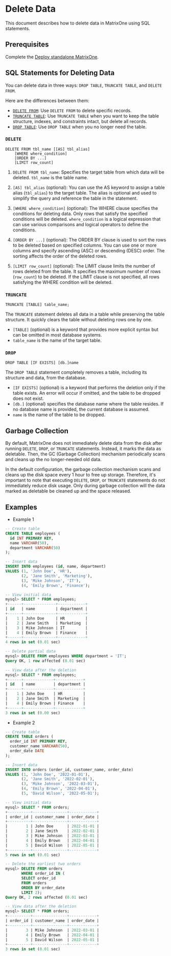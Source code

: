 # Delete Data

This document describes how to delete data in MatrixOne using SQL statements.

## Prerequisites

Complete the [Deploy standalone MatrixOne](../../Get-Started/install-standalone-matrixone.md).

## SQL Statements for Deleting Data

You can delete data in three ways: `DROP TABLE`, `TRUNCATE TABLE`, and `DELETE FROM`.

Here are the differences between them:

- [`DELETE FROM`](../../Reference/SQL-Reference/Data-Manipulation-Language/delete.md): Use `DELETE FROM` to delete specific records.
- [`TRUNCATE TABLE`](../../Reference/SQL-Reference/Data-Definition-Language/truncate-table.md): Use `TRUNCATE TABLE` when you want to keep the table structure, indexes, and constraints intact, but delete all records.
- [`DROP TABLE`](../../Reference/SQL-Reference/Data-Definition-Language/drop-table.md): Use `DROP TABLE` when you no longer need the table.

### `DELETE`

```
DELETE FROM tbl_name [[AS] tbl_alias]
    [WHERE where_condition]
    [ORDER BY ...]
    [LIMIT row_count]
```

1. `DELETE FROM tbl_name`: Specifies the target table from which data will be deleted. `tbl_name` is the table name.

2. `[AS] tbl_alias` (optional): You can use the AS keyword to assign a table alias (`tbl_alias`) to the target table. The alias is optional and used to simplify the query and reference the table in the statement.

3. `[WHERE where_condition]` (optional): The WHERE clause specifies the conditions for deleting data. Only rows that satisfy the specified conditions will be deleted. `where_condition` is a logical expression that can use various comparisons and logical operators to define the conditions.

4. `[ORDER BY ...]` (optional): The ORDER BY clause is used to sort the rows to be deleted based on specified columns. You can use one or more columns and specify ascending (ASC) or descending (DESC) order. The sorting affects the order of the deleted rows.

5. `[LIMIT row_count]` (optional): The LIMIT clause limits the number of rows deleted from the table. It specifies the maximum number of rows (`row_count`) to be deleted. If the LIMIT clause is not specified, all rows satisfying the WHERE condition will be deleted.

### `TRUNCATE`

```
TRUNCATE [TABLE] table_name;
```

The `TRUNCATE` statement deletes all data in a table while preserving the table structure. It quickly clears the table without deleting rows one by one.

- `[TABLE]` (optional) is a keyword that provides more explicit syntax but can be omitted in most database systems.
- `table_name` is the name of the target table.

### `DROP`

```
DROP TABLE [IF EXISTS] [db.]name
```

The `DROP TABLE` statement completely removes a table, including its structure and data, from the database.

- `[IF EXISTS]` (optional) is a keyword that performs the deletion only if the table exists. An error will occur if omitted, and the table to be dropped does not exist.
- `[db.]` (optional) specifies the database name where the table resides. If no database name is provided, the current database is assumed.
- `name` is the name of the table to be dropped.

## Garbage Collection

By default, MatrixOne does not immediately delete data from the disk after running `DELETE`, `DROP`, or `TRUNCATE` statements. Instead, it marks the data as deletable. Then, the GC (Garbage Collection) mechanism periodically scans and cleans up the no longer-needed old data.

In the default configuration, the garbage collection mechanism scans and cleans up the disk space every 1 hour to free up storage. Therefore, it's important to note that executing `DELETE`, `DROP`, or `TRUNCATE` statements do not immediately reduce disk usage. Only during garbage collection will the data marked as deletable be cleaned up and the space released.

## Examples

- Example 1

```sql
-- Create table
CREATE TABLE employees (
  id INT PRIMARY KEY,
  name VARCHAR(50),
  department VARCHAR(50)
);

-- Insert data
INSERT INTO employees (id, name, department)
VALUES (1, 'John Doe', 'HR'),
       (2, 'Jane Smith', 'Marketing'),
       (3, 'Mike Johnson', 'IT'),
       (4, 'Emily Brown', 'Finance');

-- View initial data
mysql> SELECT * FROM employees;
+------+--------------+------------+
| id   | name         | department |
+------+--------------+------------+
|    1 | John Doe     | HR         |
|    2 | Jane Smith   | Marketing  |
|    3 | Mike Johnson | IT         |
|    4 | Emily Brown  | Finance    |
+------+--------------+------------+
4 rows in set (0.01 sec)

-- Delete partial data
mysql> DELETE FROM employees WHERE department = 'IT';
Query OK, 1 row affected (0.01 sec)

-- View data after the deletion
mysql> SELECT * FROM employees;
+------+-------------+------------+
| id   | name        | department |
+------+-------------+------------+
|    1 | John Doe    | HR         |
|    2 | Jane Smith  | Marketing  |
|    4 | Emily Brown | Finance    |
+------+-------------+------------+
3 rows in set (0.00 sec)
```

- Example 2

```sql
-- Create table
CREATE TABLE orders (
  order_id INT PRIMARY KEY,
  customer_name VARCHAR(50),
  order_date DATE
);

-- Insert data
INSERT INTO orders (order_id, customer_name, order_date)
VALUES (1, 'John Doe', '2022-01-01'),
       (2, 'Jane Smith', '2022-02-01'),
       (3, 'Mike Johnson', '2022-03-01'),
       (4, 'Emily Brown', '2022-04-01'),
       (5, 'David Wilson', '2022-05-01');

-- View initial data
mysql> SELECT * FROM orders;
+----------+---------------+------------+
| order_id | customer_name | order_date |
+----------+---------------+------------+
|        1 | John Doe      | 2022-01-01 |
|        2 | Jane Smith    | 2022-02-01 |
|        3 | Mike Johnson  | 2022-03-01 |
|        4 | Emily Brown   | 2022-04-01 |
|        5 | David Wilson  | 2022-05-01 |
+----------+---------------+------------+
5 rows in set (0.01 sec)

-- Delete the earliest two orders
mysql> DELETE FROM orders
       WHERE order_id IN (
       SELECT order_id
       FROM orders
       ORDER BY order_date
       LIMIT 2);
Query OK, 2 rows affected (0.01 sec)

-- View data after the deletion
mysql> SELECT * FROM orders;
+----------+---------------+------------+
| order_id | customer_name | order_date |
+----------+---------------+------------+
|        3 | Mike Johnson  | 2022-03-01 |
|        4 | Emily Brown   | 2022-04-01 |
|        5 | David Wilson  | 2022-05-01 |
+----------+---------------+------------+
3 rows in set (0.01 sec)
```
